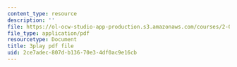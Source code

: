 ```yaml
---
content_type: resource
description: ''
file: https://ol-ocw-studio-app-production.s3.amazonaws.com/courses/2-003sc-engineering-dynamics-fall-2011/2ce7adec807db13670e34df0ac9e16cb_QHTJK0v404U.pdf
file_type: application/pdf
resourcetype: Document
title: 3play pdf file
uid: 2ce7adec-807d-b136-70e3-4df0ac9e16cb
---
```

